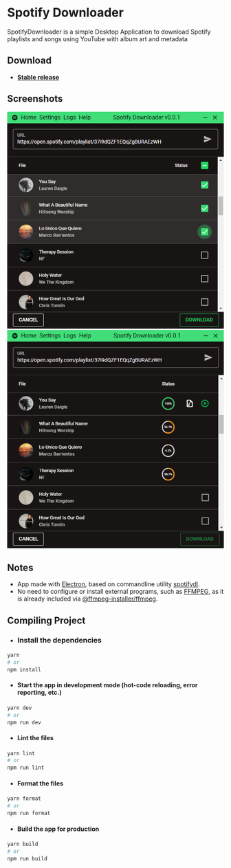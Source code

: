 # Spotify Downloader

SpotifyDownloader is a simple Desktop Application to download Spotify playlists and songs using YouTube with album art and metadata

## Download

- **[Stable release](https://github.com/JacksonBelizario/SpotifyDownloader/releases/latest)**

## Screenshots

![selection](./screenshots/selection.png)
![download](./screenshots/download.png)

## Notes

- App made with [Electron](https://www.electronjs.org/), based on commandline utility [spotifydl](https://github.com/SwapnilSoni1999/spotify-dl).
- No need to configure or install external programs, such as [FFMPEG](https://ffmpeg.org/download.html), as it is already included via [@ffmpeg-installer/ffmpeg](https://www.npmjs.com/package/@ffmpeg-installer/ffmpeg).

## Compiling Project

- ### Install the dependencies

```bash
yarn
# or
npm install
```

- #### Start the app in development mode (hot-code reloading, error reporting, etc.)

```bash
yarn dev
# or
npm run dev
```

- #### Lint the files

```bash
yarn lint
# or
npm run lint
```

- #### Format the files

```bash
yarn format
# or
npm run format
```

- #### Build the app for production

```bash
yarn build
# or
npm run build
```

